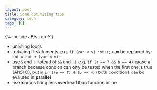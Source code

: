 ```yaml
---
layout: post
title: Some optimizing tips
category: tech
tags: [C]
---
```

{% include JB/setup %}

* unrolling loops
* reducing if-statements, e.g. `if (var < v) cnt++;` can be replaced by:
  `cnt = cnt + (var < v);`
* use `&` and `|` instead of `&&` and `||`, e.g. `if (a == 7 && b == 4)`
  cause a branch because condion can only be tested when the first one is true
  (ANSI C), but in `if ((a == 7) & (b == 4))` both conditions can be evaluted
  in **parallel**
* use marcos bring less overhead than function inline
